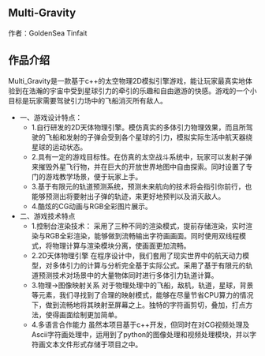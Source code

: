 ## Multi-Gravity

作者：GoldenSea Tinfait

## 作品介绍
Multi_Gravity是一款基于c++的太空物理2D模拟引擎游戏，能让玩家最真实地体验到在浩瀚的宇宙中受到星球引力的牵引的乐趣和自由遨游的快感。游戏的一个小目标是玩家需要驾驶引力场中的飞船消灭所有敌人。
- 一、游戏设计特点：
    - 1.自行研发的2D天体物理引擎。模仿真实的多体引力物理效果，而且所驾驶的飞船和发射的子弹会受到各个星球的引力，模拟实际生活中航天器绕星球的运动状态。
    - 2.具有一定的游戏目标性。在仿真的太空战斗系统中，玩家可以发射子弹来摧毁外星飞行物，并在巨大的开放世界地图中自由探索。同时设置了专门的游戏教学场景，便于玩家上手。
    - 3.基于有限元的轨道预测系统，预测未来航向的技术将会指引你前行，也能够预测出将要射出子弹的轨迹，来更好地预判以及消灭敌人。
    - 4.酷炫的CG动画与RGB全彩图片展示。
- 二、游戏技术特点
    - 1.控制台渲染技术：
    采用了三种不同的渲染模式，提前存储渲染，实时渲染与RGB全彩渲染，能够做到流畅输出字符画画面。同时使用双线程模式，将物理计算与渲染模块分离，使画面更加流畅。
    - 2.2D天体物理引擎
    在程序设计中，我们套用了现实世界中的航天动力模型，对多体引力的计算与分析完全基于实际公式。采用了基于有限元的轨道预测技术对场景中的大量物体同时进行多体引力轨道计算。
    - 3.物理->图像映射关系
    对于物理处理中的飞船，敌机，轨道，星球，背景等元素，我们寻找到了合理的映射模式，能够在尽量节省CPU算力的情况下，做到流畅地将其映射至屏幕之上。独特的字符画剪切，叠加，打点方法，使得画面绘制更加简单。
    - 4.多语言合作能力
    虽然本项目基于c++开发，但同时在对CG视频处理及Ascii字符画处理中，运用到了python的图像处理和视频处理模块，并以字符画文本文件形式存储于项目之中。
